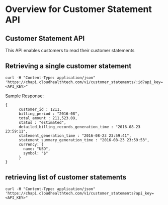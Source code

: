 Overview for Customer Statement API
=

## Customer Statement API

This API enables customers to read their customer statements

## Retrieving a single customer statement

```shell
curl -H "Content-Type: application/json" 'https://chapi.cloudhealthtech.com/v1/customer_statements/:id?api_key=<API_KEY>"
```

Sample Response:

```
{
      customer_id : 1211,
      billing_period : "2016-08",
      total_amount : 211,523.09,
      status : "estimated",
      detailed_billing_records_generation_time : "2016-08-23 23:59:11",
      statement_generation_time : "2016-08-23 23:59:41",
      statement_summary_generation_time : "2016-08-23 23:59:53",
      currency: {
        name: "USD",
        symbol: "$"
      }
}
```


## retrieving list of customer statements

```shell
curl -H "Content-Type: application/json" 'https://chapi.cloudhealthtech.com/v1/customer_statements?api_key=<API_KEY>"
```
